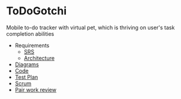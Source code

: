 # ToDoGotchi

Mobile to-do tracker with virtual pet, which is thriving on user's task completion abilities

- Requirements
   - [SRS](https://github.com/octolera/ToDoGotchi/blob/main/Requirements/SRS.md)
   - [Architecture](https://github.com/octolera/ToDoGotchi/blob/main/Requirements/Arch.md)
- [Diagrams](https://github.com/octolera/ToDoGotchi/blob/main/Diagrams/description/README.md)
- [Code](https://github.com/octolera/ToDoGotchi/tree/main/Code)
- [Test Plan](https://github.com/octolera/ToDoGotchi/blob/main/Tests/TestPlan.md)
- [Scrum](https://github.com/octolera/ToDoGotchi/blob/main/Scrum/Backlog.md)
- [Pair work review](https://github.com/octolera/ToDoGotchi/blob/main/WorkReview/review.md)

